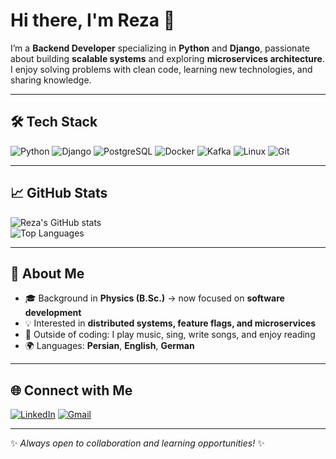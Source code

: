 # Hi there, I'm Reza 👋  

I’m a **Backend Developer** specializing in **Python** and **Django**, passionate about building **scalable systems** and exploring **microservices architecture**.  
I enjoy solving problems with clean code, learning new technologies, and sharing knowledge.  

---

## 🛠 Tech Stack  

![Python](https://img.shields.io/badge/Python-3776AB?style=flat&logo=python&logoColor=white)
![Django](https://img.shields.io/badge/Django-092E20?style=flat&logo=django&logoColor=white)
![PostgreSQL](https://img.shields.io/badge/PostgreSQL-316192?style=flat&logo=postgresql&logoColor=white)
![Docker](https://img.shields.io/badge/Docker-2496ED?style=flat&logo=docker&logoColor=white)
![Kafka](https://img.shields.io/badge/Apache%20Kafka-231F20?style=flat&logo=apache-kafka&logoColor=white)
![Linux](https://img.shields.io/badge/Linux-FCC624?style=flat&logo=linux&logoColor=black)
![Git](https://img.shields.io/badge/Git-F05032?style=flat&logo=git&logoColor=white)

---

## 📈 GitHub Stats  

![Reza's GitHub stats](https://github-readme-stats.vercel.app/api?username=RezaYadegari&show_icons=true&theme=radical)  
![Top Languages](https://github-readme-stats.vercel.app/api/top-langs/?username=RezaYadegari&layout=compact&theme=radical)

---

## 🌟 About Me  

- 🎓 Background in **Physics (B.Sc.)** → now focused on **software development**  
- 💡 Interested in **distributed systems, feature flags, and microservices**  
- 🎵 Outside of coding: I play music, sing, write songs, and enjoy reading  
- 🌍 Languages: **Persian**, **English**, **German**  

---

## 🌐 Connect with Me  

[![LinkedIn](https://img.shields.io/badge/LinkedIn-0077B5?style=flat&logo=linkedin&logoColor=white)](https://www.linkedin.com/in/your-link)
[![Gmail](https://img.shields.io/badge/Email-D14836?style=flat&logo=gmail&logoColor=white)](mailto:yourmail@gmail.com)

---
✨ *Always open to collaboration and learning opportunities!* ✨
